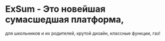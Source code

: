 # ExSum - Это новейшая сумасшедшая платформа,
для школьников и их родителей, крутой дизайн,
классные функции, газ!